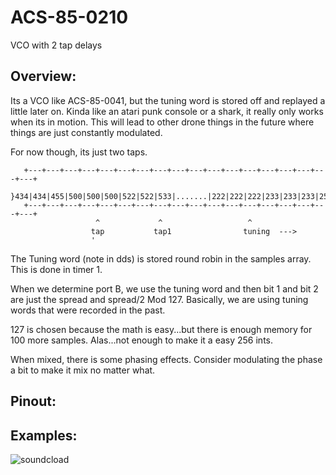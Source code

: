 # ACS-85-0210

VCO with 2 tap delays

## Overview:
 
Its a VCO like ACS-85-0041, but the tuning word is stored off and replayed
a little later on.  Kinda like an atari punk console or a shark, it really only works when its in motion.
This will lead to other drone things in the future where things are just constantly modulated.

For now though, its just two taps.

```
   +---+---+---+---+---+---+---+---+---+---+---+---+---+---+---+---+---+---+
   }434|434|455|500|500|500|522|522|533|.......|222|222|222|233|233|233|255|
   +---+---+---+---+---+---+---+---+---+---+---+---+---+---+---+---+---+---+
                   ^             ^                   ^
                  tap           tap1                tuning  --->
                  '
```

The Tuning word (note in dds) is stored round robin in the samples array. This is done in timer 1.

When we determine port B, we use the tuning word and then bit 1 and bit 2 are just
the spread and spread/2 Mod 127.  Basically, we are using tuning words that were recorded in the past.

127 is chosen because the math is easy...but there is enough memory for 100 more
samples.  Alas...not enough to make it a easy 256 ints.

When mixed, there is some phasing effects.  Consider modulating the phase a bit to make it
mix no matter what.


## Pinout:
 

 
 
## Examples:
 
![soundcload](https://soundcloud.com/user-692410397/acs-85-0210-sample)
 